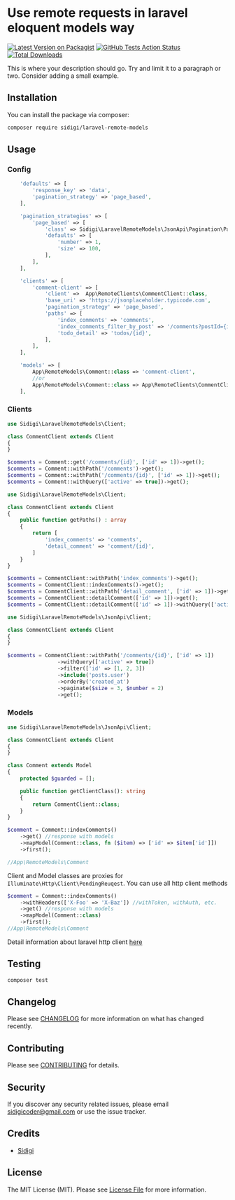 # Use remote requests in laravel eloquent models way

[![Latest Version on Packagist](https://img.shields.io/packagist/v/sidigi/laravel-remote-models.svg?style=flat-square)](https://packagist.org/packages/sidigi/laravel-remote-models)
[![GitHub Tests Action Status](https://img.shields.io/github/workflow/status/sidigi/laravel-remote-models/run-tests?label=tests)](https://github.com/sidigi/laravel-remote-models/actions?query=workflow%3Arun-tests+branch%3Amaster)
[![Total Downloads](https://img.shields.io/packagist/dt/sidigi/laravel-remote-models.svg?style=flat-square)](https://packagist.org/packages/sidigi/laravel-remote-models)

This is where your description should go. Try and limit it to a paragraph or two. Consider adding a small example.

## Installation

You can install the package via composer:

```bash
composer require sidigi/laravel-remote-models
```

## Usage

### Config

```php
    'defaults' => [
        'response_key' => 'data',
        'pagination_strategy' => 'page_based',
    ],

    'pagination_strategies' => [
        'page_based' => [
            'class' => Sidigi\LaravelRemoteModels\JsonApi\Pagination\PageBasedStrategy::class,
            'defaults' => [
                'number' => 1,
                'size' => 100,
            ],
        ],
    ],

    'clients' => [
        'comment-client' => [
            'client' =>  App\RemoteClients\CommentClient::class,
            'base_uri' => 'https://jsonplaceholder.typicode.com',
            'pagination_strategy' => 'page_based',
            'paths' => [
                'index_comments' => 'comments',
                'index_comments_filter_by_post' => '/comments?postId={id}',
                'todo_detail' => 'todos/{id}',
            ],
        ],
    ],

    'models' => [
        App\RemoteModels\Comment::class => 'comment-client',
        //or
        App\RemoteModels\Comment::class => App\RemoteClients\CommentClient::class,
    ],
```

### Clients

```php
use Sidigi\LaravelRemoteModels\Client;

class CommentClient extends Client
{
}

$comments = Comment::get('/comments/{id}', ['id' => 1])->get();
$comments = Comment::withPath('/comments')->get();
$comments = Comment::withPath('/comments/{id}', ['id' => 1])->get();
$comments = Comment::withQuery(['active' => true])->get();
```

```php
use Sidigi\LaravelRemoteModels\Client;

class CommentClient extends Client
{
    public function getPaths() : array
    {
        return [
            'index_comments' => 'comments',
            'detail_comment' => 'comment/{id}',
        ]
    }
}

$comments = CommentClient::withPath('index_comments')->get();
$comments = CommentClient::indexComments()->get();
$comments = CommentClient::withPath('detail_comment', ['id' => 1])->get();
$comments = CommentClient::detailComment(['id' => 1])->get();
$comments = CommentClient::detailComment(['id' => 1])->withQuery(['active' => true])->get();
```

```php
use Sidigi\LaravelRemoteModels\JsonApi\Client;

class CommentClient extends Client
{
}

$comments = CommentClient::withPath('/comments/{id}', ['id' => 1])
                ->withQuery(['active' => true])
                ->filter(['id' => [1, 2, 3])
                ->include('posts.user')
                ->orderBy('created_at')
                ->paginate($size = 3, $number = 2)
                ->get();
```

### Models

```php
use Sidigi\LaravelRemoteModels\JsonApi\Client;

class CommentClient extends Client
{
}

class Comment extends Model
{
    protected $guarded = [];

    public function getClientClass(): string
    {
        return CommentClient::class;
    }
}

$comment = Comment::indexComments()
    ->get() //response with models
    ->mapModel(Comment::class, fn ($item) => ['id' => $item['id']])
    ->first();

//App\RemoteModels\Comment
```

Client and Model classes are proxies for `Illuminate\Http\Client\PendingReuqest`. You can use all http client methods

```php
$comment = Comment::indexComments()
    ->withHeaders(['X-Foo' => 'X-Baz']) //withToken, withAuth, etc.
    ->get() //response with models
    ->mapModel(Comment::class)
    ->first();
//App\RemoteModels\Comment
```

Detail information about laravel http client [here](https://laravel.com/docs/7.x/http-client)

## Testing

```bash
composer test
```

## Changelog

Please see [CHANGELOG](CHANGELOG.md) for more information on what has changed recently.

## Contributing

Please see [CONTRIBUTING](CONTRIBUTING.md) for details.

## Security

If you discover any security related issues, please email sidigicoder@gmail.com or use the issue tracker.

## Credits

-   [Sidigi](https://github.com/sidigi)

## License

The MIT License (MIT). Please see [License File](LICENSE.md) for more information.
